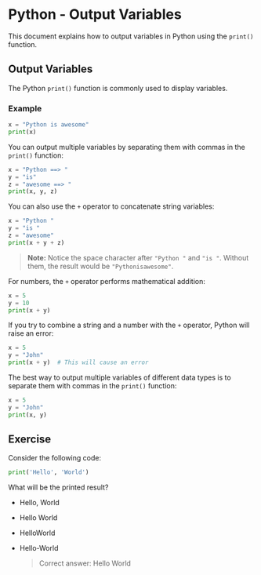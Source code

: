 # Python - Output Variables

This document explains how to output variables in Python using the `print()` function.

## Output Variables

The Python `print()` function is commonly used to display variables.

### Example

```python
x = "Python is awesome"
print(x)
```

You can output multiple variables by separating them with commas in the `print()` function:

```python
x = "Python ==> "
y = "is"
z = "awesome ==> "
print(x, y, z)
```

You can also use the `+` operator to concatenate string variables:

```python
x = "Python "
y = "is "
z = "awesome"
print(x + y + z)
```

> **Note:** Notice the space character after `"Python "` and `"is "`. Without them, the result would be `"Pythonisawesome"`.

For numbers, the `+` operator performs mathematical addition:

```python
x = 5
y = 10
print(x + y)
```

If you try to combine a string and a number with the `+` operator, Python will raise an error:

```python
x = 5
y = "John"
print(x + y)  # This will cause an error
```

The best way to output multiple variables of different data types is to separate them with commas in the `print()` function:

```python
x = 5
y = "John"
print(x, y)
```

## Exercise

Consider the following code:

```python
print('Hello', 'World')
```

What will be the printed result?

- Hello, World
- Hello World
- HelloWorld
- Hello-World

  > Correct answer: Hello World
